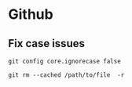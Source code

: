 # Github

## Fix case issues

`git config core.ignorecase false`

`git rm --cached /path/to/file  -r`
